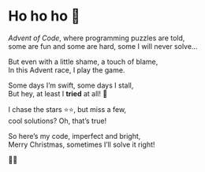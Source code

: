 # Ho ho ho 🎅 

*Advent of Code*, where programming puzzles are told,  
some are fun and some are hard, some I will never solve...

But even with a little shame, a touch of blame,  
In this Advent race, I play the game.  

Some days I’m swift, some days I stall,   
But hey, at least I **tried** at all!  😬

I chase the stars ⭐⭐, but miss a few,  
cool solutions? Oh, that’s true!  

So here’s my code, imperfect and bright,   
Merry Christmas, sometimes I’ll solve it right! 

🎄✨
